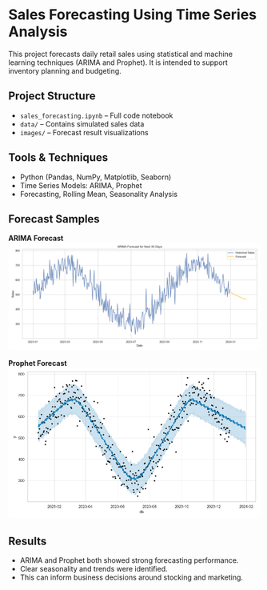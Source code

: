 # Sales Forecasting Using Time Series Analysis

This project forecasts daily retail sales using statistical and machine learning techniques (ARIMA and Prophet). It is intended to support inventory planning and budgeting.

## Project Structure

- `sales_forecasting.ipynb` – Full code notebook
- `data/` – Contains simulated sales data
- `images/` – Forecast result visualizations

## Tools & Techniques
- Python (Pandas, NumPy, Matplotlib, Seaborn)
- Time Series Models: ARIMA, Prophet
- Forecasting, Rolling Mean, Seasonality Analysis

## Forecast Samples
**ARIMA Forecast**
![ARIMA](images/arima_forecast.png)

**Prophet Forecast**
![Prophet](images/prophet_forecast.png)

## Results
- ARIMA and Prophet both showed strong forecasting performance.
- Clear seasonality and trends were identified.
- This can inform business decisions around stocking and marketing.


